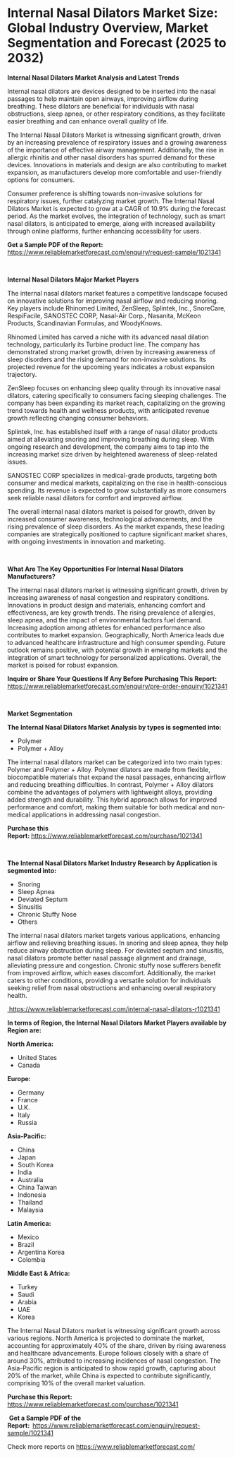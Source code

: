<p><h1>Internal Nasal Dilators Market Size: Global Industry Overview, Market Segmentation and Forecast (2025 to 2032)</h1></p><p><strong>Internal Nasal Dilators Market Analysis and Latest Trends</strong></p>
<p><p>Internal nasal dilators are devices designed to be inserted into the nasal passages to help maintain open airways, improving airflow during breathing. These dilators are beneficial for individuals with nasal obstructions, sleep apnea, or other respiratory conditions, as they facilitate easier breathing and can enhance overall quality of life.</p><p>The Internal Nasal Dilators Market is witnessing significant growth, driven by an increasing prevalence of respiratory issues and a growing awareness of the importance of effective airway management. Additionally, the rise in allergic rhinitis and other nasal disorders has spurred demand for these devices. Innovations in materials and design are also contributing to market expansion, as manufacturers develop more comfortable and user-friendly options for consumers.</p><p>Consumer preference is shifting towards non-invasive solutions for respiratory issues, further catalyzing market growth. The Internal Nasal Dilators Market is expected to grow at a CAGR of 10.9% during the forecast period. As the market evolves, the integration of technology, such as smart nasal dilators, is anticipated to emerge, along with increased availability through online platforms, further enhancing accessibility for users.</p></p>
<p><strong>Get a Sample PDF of the Report:&nbsp;</strong> <a href="https://www.reliablemarketforecast.com/enquiry/request-sample/1021341?utm_campaign=2516&utm_medium=2&utm_source=Github&utm_content=ia&utm_term=04032025&utm_id=internal-nasal-dilators">https://www.reliablemarketforecast.com/enquiry/request-sample/1021341</a></p>
<p>&nbsp;</p>
<p><strong>Internal Nasal Dilators Major Market Players</strong></p>
<p><p>The internal nasal dilators market features a competitive landscape focused on innovative solutions for improving nasal airflow and reducing snoring. Key players include Rhinomed Limited, ZenSleep, Splintek, Inc., SnoreCare, RespiFacile, SANOSTEC CORP, Nasal-Air Corp., Nasanita, McKeon Products, Scandinavian Formulas, and WoodyKnows.</p><p>Rhinomed Limited has carved a niche with its advanced nasal dilation technology, particularly its Turbine product line. The company has demonstrated strong market growth, driven by increasing awareness of sleep disorders and the rising demand for non-invasive solutions. Its projected revenue for the upcoming years indicates a robust expansion trajectory.</p><p>ZenSleep focuses on enhancing sleep quality through its innovative nasal dilators, catering specifically to consumers facing sleeping challenges. The company has been expanding its market reach, capitalizing on the growing trend towards health and wellness products, with anticipated revenue growth reflecting changing consumer behaviors.</p><p>Splintek, Inc. has established itself with a range of nasal dilator products aimed at alleviating snoring and improving breathing during sleep. With ongoing research and development, the company aims to tap into the increasing market size driven by heightened awareness of sleep-related issues.</p><p>SANOSTEC CORP specializes in medical-grade products, targeting both consumer and medical markets, capitalizing on the rise in health-conscious spending. Its revenue is expected to grow substantially as more consumers seek reliable nasal dilators for comfort and improved airflow.</p><p>The overall internal nasal dilators market is poised for growth, driven by increased consumer awareness, technological advancements, and the rising prevalence of sleep disorders. As the market expands, these leading companies are strategically positioned to capture significant market shares, with ongoing investments in innovation and marketing.</p></p>
<p>&nbsp;</p>
<p><strong>What Are The Key Opportunities For Internal Nasal Dilators Manufacturers?</strong></p>
<p><p>The internal nasal dilators market is witnessing significant growth, driven by increasing awareness of nasal congestion and respiratory conditions. Innovations in product design and materials, enhancing comfort and effectiveness, are key growth trends. The rising prevalence of allergies, sleep apnea, and the impact of environmental factors fuel demand. Increasing adoption among athletes for enhanced performance also contributes to market expansion. Geographically, North America leads due to advanced healthcare infrastructure and high consumer spending. Future outlook remains positive, with potential growth in emerging markets and the integration of smart technology for personalized applications. Overall, the market is poised for robust expansion.</p></p>
<p><strong>Inquire or Share Your Questions If Any Before Purchasing This Report:</strong> <a href="https://www.reliablemarketforecast.com/enquiry/pre-order-enquiry/1021341?utm_campaign=2516&utm_medium=2&utm_source=Github&utm_content=ia&utm_term=04032025&utm_id=internal-nasal-dilators">https://www.reliablemarketforecast.com/enquiry/pre-order-enquiry/1021341</a></p>
<p>&nbsp;</p>
<p><strong>Market Segmentation</strong></p>
<p><strong>The Internal Nasal Dilators Market Analysis by types is segmented into:</strong></p>
<p><ul><li>Polymer</li><li>Polymer + Alloy</li></ul></p>
<p><p>The internal nasal dilators market can be categorized into two main types: Polymer and Polymer + Alloy. Polymer dilators are made from flexible, biocompatible materials that expand the nasal passages, enhancing airflow and reducing breathing difficulties. In contrast, Polymer + Alloy dilators combine the advantages of polymers with lightweight alloys, providing added strength and durability. This hybrid approach allows for improved performance and comfort, making them suitable for both medical and non-medical applications in addressing nasal congestion.</p></p>
<p><strong>Purchase this Report:&nbsp;</strong><a href="https://www.reliablemarketforecast.com/purchase/1021341?utm_campaign=2516&utm_medium=2&utm_source=Github&utm_content=ia&utm_term=04032025&utm_id=internal-nasal-dilators">https://www.reliablemarketforecast.com/purchase/1021341</a></p>
<p>&nbsp;</p>
<p><strong>The Internal Nasal Dilators Market Industry Research by Application is segmented into:</strong></p>
<p><ul><li>Snoring</li><li>Sleep Apnea</li><li>Deviated Septum</li><li>Sinusitis</li><li>Chronic Stuffy Nose</li><li>Others</li></ul></p>
<p><p>The internal nasal dilators market targets various applications, enhancing airflow and relieving breathing issues. In snoring and sleep apnea, they help reduce airway obstruction during sleep. For deviated septum and sinusitis, nasal dilators promote better nasal passage alignment and drainage, alleviating pressure and congestion. Chronic stuffy nose sufferers benefit from improved airflow, which eases discomfort. Additionally, the market caters to other conditions, providing a versatile solution for individuals seeking relief from nasal obstructions and enhancing overall respiratory health.</p></p>
<p><a href="https://www.reliablemarketforecast.com/internal-nasal-dilators-r1021341?utm_campaign=2516&utm_medium=2&utm_source=Github&utm_content=ia&utm_term=04032025&utm_id=internal-nasal-dilators">&nbsp;https://www.reliablemarketforecast.com/internal-nasal-dilators-r1021341</a></p>
<p><strong>In terms of Region, the Internal Nasal Dilators Market Players available by Region are:</strong></p>
<p>
    <p> <strong> North America: </strong>
        <ul>
            <li>United States</li>
            <li>Canada</li>
        </ul>
        </p> 
    <p> <strong> Europe: </strong>
        <ul>
            <li>Germany</li>
            <li>France</li>
            <li>U.K.</li>
            <li>Italy</li>
            <li>Russia</li>
        </ul>
        </p> 
    <p> <strong> Asia-Pacific: </strong>
        <ul>
            <li>China</li>
            <li>Japan</li>
            <li>South Korea</li>
            <li>India</li>
            <li>Australia</li>
            <li>China Taiwan</li>
            <li>Indonesia</li>
            <li>Thailand</li>
            <li>Malaysia</li>
        </ul>
        </p> 
    <p> <strong> Latin America: </strong>
        <ul>
            <li>Mexico</li>
            <li>Brazil</li>
            <li>Argentina Korea</li>
            <li>Colombia</li>
        </ul>
        </p> 
    <p> <strong> Middle East & Africa: </strong>
        <ul>
            <li>Turkey</li>
            <li>Saudi</li>
            <li>Arabia</li>
            <li>UAE</li>
            <li>Korea</li>
        </ul>
    </p>
    </p>
<p><p>The Internal Nasal Dilators market is witnessing significant growth across various regions. North America is projected to dominate the market, accounting for approximately 40% of the share, driven by rising awareness and healthcare advancements. Europe follows closely with a share of around 30%, attributed to increasing incidences of nasal congestion. The Asia-Pacific region is anticipated to show rapid growth, capturing about 20% of the market, while China is expected to contribute significantly, comprising 10% of the overall market valuation.</p></p>
<p><strong>Purchase this Report: </strong><a href="https://www.reliablemarketforecast.com/purchase/1021341?utm_campaign=2516&utm_medium=2&utm_source=Github&utm_content=ia&utm_term=04032025&utm_id=internal-nasal-dilators">https://www.reliablemarketforecast.com/purchase/1021341</a></p>
<p>&nbsp;<strong>Get a Sample PDF of the Report:&nbsp;&nbsp;</strong><a href="https://www.reliablemarketforecast.com/enquiry/request-sample/1021341?utm_campaign=2516&utm_medium=2&utm_source=Github&utm_content=ia&utm_term=04032025&utm_id=internal-nasal-dilators">https://www.reliablemarketforecast.com/enquiry/request-sample/1021341</a></p>
<p><strong></strong></p>
<p>Check more reports on <a href="https://www.reliablemarketforecast.com/?utm_campaign=2516&utm_medium=2&utm_source=Github&utm_content=ia&utm_term=04032025&utm_id=internal-nasal-dilators">https://www.reliablemarketforecast.com/</a></p>